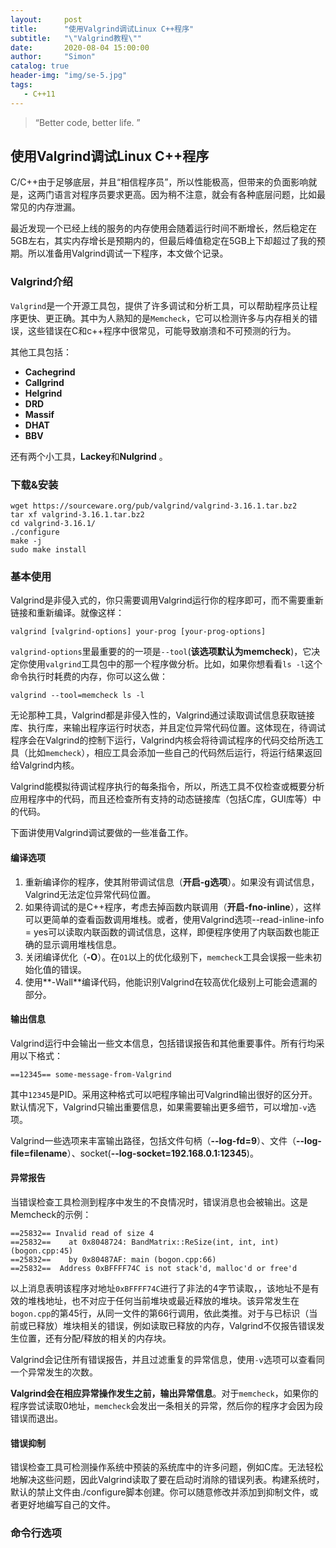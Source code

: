 ```yaml
---
layout:     post
title:      "使用Valgrind调试Linux C++程序"
subtitle:   "\"Valgrind教程\""
date:       2020-08-04 15:00:00
author:     "Simon"
catalog: true
header-img: "img/se-5.jpg"
tags:
   - C++11
---
```


> “Better code, better life. ”

## 使用Valgrind调试Linux C++程序

C/C++由于足够底层，并且“相信程序员”，所以性能极高，但带来的负面影响就是，这两门语言对程序员要求更高。因为稍不注意，就会有各种底层问题，比如最常见的内存泄漏。

最近发现一个已经上线的服务的内存使用会随着运行时间不断增长，然后稳定在5GB左右，其实内存增长是预期内的，但最后峰值稳定在5GB上下却超过了我的预期。所以准备用Valgrind调试一下程序，本文做个记录。

### Valgrind介绍

`Valgrind`是一个开源工具包，提供了许多调试和分析工具，可以帮助程序员让程序更快、更正确。其中为人熟知的是`Memcheck`，它可以检测许多与内存相关的错误，这些错误在C和c++程序中很常见，可能导致崩溃和不可预测的行为。

其他工具包括：

* **Cachegrind** 
* **Callgrind** 
* **Helgrind** 
* **DRD** 
* **Massif** 
* **DHAT** 
* **BBV** 

还有两个小工具，**Lackey**和**Nulgrind** 。

### 下载&安装

```shell
wget https://sourceware.org/pub/valgrind/valgrind-3.16.1.tar.bz2
tar xf valgrind-3.16.1.tar.bz2
cd valgrind-3.16.1/
./configure
make -j
sudo make install
```

### 基本使用

Valgrind是非侵入式的，你只需要调用Valgrind运行你的程序即可，而不需要重新链接和重新编译。就像这样：

```shell
valgrind [valgrind-options] your-prog [your-prog-options]
```

`valgrind-options`里最重要的的一项是`--tool`(**该选项默认为memcheck**)，它决定你使用`valgrind`工具包中的那一个程序做分析。比如，如果你想看看`ls -l`这个命令执行时耗费的内存，你可以这么做：

```shell
valgrind --tool=memcheck ls -l
```

无论那种工具，Valgrind都是非侵入性的，Valgrind通过读取调试信息获取链接库、执行库，来输出程序运行时状态，并且定位异常代码位置。这体现在，待调试程序会在Valgrind的控制下运行，Valgrind内核会将待调试程序的代码交给所选工具（比如`memcheck`），相应工具会添加一些自己的代码然后运行，将运行结果返回给Valgrind内核。

Valgrind能模拟待调试程序执行的每条指令，所以，所选工具不仅检查或概要分析应用程序中的代码，而且还检查所有支持的动态链接库（包括C库，GUI库等）中的代码。

下面讲使用Valgrind调试要做的一些准备工作。

#### 编译选项

1. 重新编译你的程序，使其附带调试信息（**开启-g选项**）。如果没有调试信息，Valgrind无法定位异常代码位置。
2. 如果待调试的是C++程序，考虑去掉函数内联调用（**开启-fno-inline**），这样可以更简单的查看函数调用堆栈。或者，使用Valgrind选项--read-inline-info = yes可以读取内联函数的调试信息，这样，即便程序使用了内联函数也能正确的显示调用堆栈信息。
3. 关闭编译优化（**-O**）。在`O1`以上的优化级别下，`memcheck`工具会误报一些未初始化值的错误。
4. 使用**-Wall**编译代码，他能识别Valgrind在较高优化级别上可能会遗漏的部分。

#### 输出信息

Valgrind运行中会输出一些文本信息，包括错误报告和其他重要事件。所有行均采用以下格式：

```
==12345== some-message-from-Valgrind
```

其中`12345`是PID。采用这种格式可以吧程序输出可Valgrind输出很好的区分开。默认情况下，Valgrind只输出重要信息，如果需要输出更多细节，可以增加`-v`选项。

Valgrind一些选项来丰富输出路径，包括文件句柄（**--log-fd=9**）、文件（**--log-file=filename**）、socket(**--log-socket=192.168.0.1:12345**)。

#### 异常报告

当错误检查工具检测到程序中发生的不良情况时，错误消息也会被输出。这是Memcheck的示例：

```
==25832== Invalid read of size 4
==25832==    at 0x8048724: BandMatrix::ReSize(int, int, int) (bogon.cpp:45)
==25832==    by 0x80487AF: main (bogon.cpp:66)
==25832==  Address 0xBFFFF74C is not stack'd, malloc'd or free'd
```

以上消息表明该程序对地址`0xBFFFF74C`进行了非法的4字节读取，，该地址不是有效的堆栈地址，也不对应于任何当前堆块或最近释放的堆块。该异常发生在`bogon.cpp`的第45行，从同一文件的第66行调用，依此类推。对于与已标识（当前或已释放）堆块相关的错误，例如读取已释放的内存，Valgrind不仅报告错误发生位置，还有分配/释放的相关的内存块。

Valgrind会记住所有错误报告，并且过滤重复的异常信息，使用`-v`选项可以查看同一个异常发生的次数。

**Valgrind会在相应异常操作发生之前，输出异常信息**。对于`memcheck`，如果你的程序尝试读取0地址，`memcheck`会发出一条相关的异常，然后你的程序才会因为段错误而退出。

#### 错误抑制

错误检查工具可检测操作系统中预装的系统库中的许多问题，例如C库。无法轻松地解决这些问题，因此Valgrind读取了要在启动时消除的错误列表。构建系统时，默认的禁止文件由./configure脚本创建。你可以随意修改并添加到抑制文件，或者更好地编写自己的文件。

### 命令行选项



